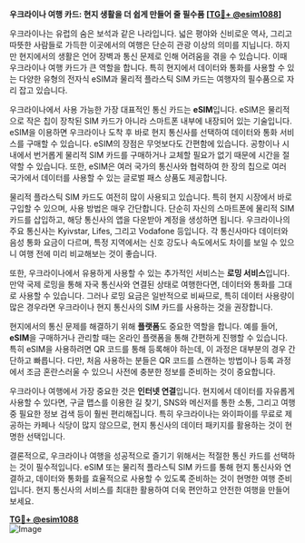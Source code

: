 **우크라이나 여행 카드: 현지 생활을 더 쉽게 만들어 줄 필수품 [[TG💪+ @esim1088](https://t.me/s/esim1088)]**

우크라이나는 유럽의 숨은 보석과 같은 나라입니다. 넓은 평야와 신비로운 역사, 그리고 따뜻한 사람들로 가득한 이곳에서의 여행은 단순히 관광 이상의 의미를 지닙니다. 하지만 현지에서의 생활은 언어 장벽과 통신 문제로 인해 어려움을 겪을 수 있습니다. 이때 우크라이나 여행 카드가 큰 역할을 합니다. 특히 현지에서 데이터와 통화를 사용할 수 있는 다양한 유형의 전자식 eSIM과 물리적 플라스틱 SIM 카드는 여행자의 필수품으로 자리 잡고 있습니다.

우크라이나에서 사용 가능한 가장 대표적인 통신 카드는 **eSIM**입니다. eSIM은 물리적으로 작은 칩이 장착된 SIM 카드가 아니라 스마트폰 내부에 내장되어 있는 기술입니다. eSIM을 이용하면 우크라이나 도착 후 바로 현지 통신사를 선택하여 데이터와 통화 서비스를 구매할 수 있습니다. eSIM의 장점은 무엇보다도 간편함에 있습니다. 공항이나 시내에서 번거롭게 물리적 SIM 카드를 구매하거나 교체할 필요가 없기 때문에 시간을 절약할 수 있습니다. 또한, eSIM은 여러 국가의 통신사와 협력하여 한 장의 칩으로 여러 국가에서 데이터를 사용할 수 있는 글로벌 패스 상품도 제공합니다.

물리적 플라스틱 SIM 카드도 여전히 많이 사용되고 있습니다. 특히 현지 시장에서 바로 구입할 수 있으며, 사용 방법은 매우 간단합니다. 단순히 자신의 스마트폰에 물리적 SIM 카드를 삽입하고, 해당 통신사의 앱을 다운받아 계정을 생성하면 됩니다. 우크라이나의 주요 통신사는 Kyivstar, Lifes, 그리고 Vodafone 등입니다. 각 통신사마다 데이터와 음성 통화 요금이 다르며, 특정 지역에서는 신호 강도나 속도에서도 차이를 보일 수 있으니 여행 전에 미리 비교해보는 것이 좋습니다.

또한, 우크라이나에서 유용하게 사용할 수 있는 추가적인 서비스는 **로밍 서비스**입니다. 만약 국제 로밍을 통해 자국 통신사와 연결된 상태로 여행한다면, 데이터와 통화를 그대로 사용할 수 있습니다. 그러나 로밍 요금은 일반적으로 비싸므로, 특히 데이터 사용량이 많은 경우라면 우크라이나 현지 통신사의 SIM 카드를 사용하는 것을 권장합니다.

현지에서의 통신 문제를 해결하기 위해 **플랫폼**도 중요한 역할을 합니다. 예를 들어, **eSIM**을 구매하거나 관리할 때는 온라인 플랫폼을 통해 간편하게 진행할 수 있습니다. 특히 eSIM을 사용하려면 QR 코드를 통해 등록해야 하는데, 이 과정은 대부분의 경우 간단하고 빠릅니다. 다만, 처음 사용하는 분들은 QR 코드를 스캔하는 방법이나 등록 과정에서 조금 혼란스러울 수 있으니 사전에 충분한 정보를 준비하는 것이 중요합니다.

우크라이나 여행에서 가장 중요한 것은 **인터넷 연결**입니다. 현지에서 데이터를 자유롭게 사용할 수 있다면, 구글 맵스를 이용한 길 찾기, SNS와 메신저를 통한 소통, 그리고 여행 중 필요한 정보 검색 등이 훨씬 편리해집니다. 특히 우크라이나는 와이파이를 무료로 제공하는 카페나 식당이 많지 않으므로, 현지 통신사의 데이터 패키지를 활용하는 것이 현명한 선택입니다.

결론적으로, 우크라이나 여행을 성공적으로 즐기기 위해서는 적절한 통신 카드를 선택하는 것이 필수적입니다. eSIM 또는 물리적 플라스틱 SIM 카드를 통해 현지 통신사와 연결하고, 데이터와 통화를 효율적으로 사용할 수 있도록 준비하는 것이 현명한 여행 준비입니다. 현지 통신사의 서비스를 최대한 활용하여 더욱 편안하고 안전한 여행을 만들어보세요.

**[TG💪+ @esim1088](https://t.me/s/esim1088)**  
![Image](https://i.postimg.cc/Y0z9fWf4/image.png)
